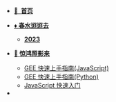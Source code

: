 * [**:large_orange_diamond:<span>  </span>首页**](/)
* [**:diamonds:<span>  </span>春水迢迢去**](D/README)
  * [**2023**](D/2023/README)

* [**:large_blue_diamond:<span>  </span>惊鸿照影来**](Start/README)
  * [GEE 快速上手指南(JavaScript)]()
  * [GEE 快速上手指南(Python)]()
  * [JavaScript 快速入门](API_Tutorial/Introduction_to_Js_for_ee)
* 

